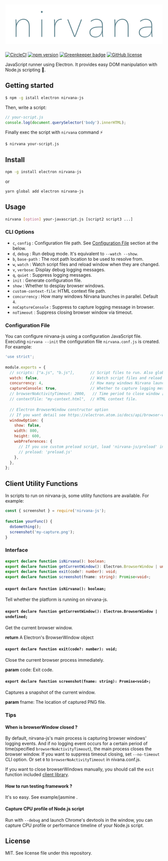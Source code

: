 # ![Nirvana](./logo.png)

[![CircleCI](https://circleci.com/gh/Quramy/nirvana-js.svg?style=svg)](https://circleci.com/gh/Quramy/nirvana-js)
[![npm version](https://badge.fury.io/js/nirvana-js.svg)](https://badge.fury.io/js/nirvana-js)
[![Greenkeeper badge](https://badges.greenkeeper.io/Quramy/nirvana-js.svg)](https://greenkeeper.io/)
[![GitHub license](https://img.shields.io/badge/license-MIT-blue.svg)](https://raw.githubusercontent.com/Quramy/nirvana-js/master/LICENSE)

JavaScript runner using Electron. It provides easy DOM manipulation with Node.js scripting :space_invader:.

## Getting started

```sh
$ npm -g istall electron nirvana-js
```

Then, write a script:

```js
// your-script.js
console.log(document.querySelector('body').innerHTML);
```

Finally exec the script with `nirvana` command :zap:

```sh
$ nirvana your-script.js
```

## Install

```sh
npm -g install electron nirvana-js
```

or

```sh
yarn global add electron nirvana-js
```

## Usage

```sh
nirvana [option] your-javascript.js [script2 script3 ...]
```

### CLI Options

- `c`, `config` : Configuration file path. See [Configuration File](#configuration-file) section at the below.
- `d`, `debug` : Run debug mode. It's equivalent to `--watch --show`.
- `b`, `base-path` : The root path location to be used to resolve from.
- `w`, `watch` : Watch script files and reload window when they are changed.
- `v`, `verbose`: Display debug logging messages.
- `q`, `quiet` : Suppress logging messages.
- `init` : Generate configuration file.
- `show` : Whether to desplay browser windows.
- `custom-context-file`: HTML context file path.
- `concurrency` : How many windows Nirvana launches in parallel. Default `4`.
- `noCaptureConsole` : Suppress to capture logging message in browser.
- `noTimeout` : Suppress closing browser window via timeout.

### Configuration File
You can configure nirvana-js using a configuration JavaScript file. Executing `nirvana --init` the configuration file `nirvana.conf.js` is created. For example:

```js
'use strict';

module.exports = {
  // scripts: ["a.js", "b.js"],       // Script files to run. Also glob syntax is available e.g. "*.spec.js"
  watch: false,                       // Watch script files and reload window when they are changed.
  concurrency: 4,                     // How many windows Nirvana launches in parallel.
  captureConsole: true,               // Whether to capture logging message in browser.
  // browserNoActivityTimeout: 2000,   // Time period to close window [msec]. If you not want timeout closing, set zero.
  // contextFile: "my-context.html",  // HTML context file.
  
  // Electron BrowserWindow constructor option
  // If you want detail see https://electron.atom.io/docs/api/browser-window/#new-browserwindowoptions.
  windowOption: {
    show: false,
    width: 800,
    height: 600,
    webPreferences: {
      // If you use custom preload script, load 'nirvana-js/preload' in your preload script.
      // preload: 'preload.js'
    },
  },
};
```

## Client Utility Functions
In scripts to run on nirvana-js, some utility functions are available. For example:

```js
const { screenshot } = require('nirvana-js');

function yourFunc() {
  doSomething();
  screenshot('my-capture.png');
}
```

<!-- doc -->
<!-- THIS DOCUMENT IS AUTOMATICALLY GENERATED FROM src/*.ts -->
<!-- Please edit src/*.ts and `npm run build:docs:api` -->


### Interface

```typescript
export declare function isNirvana(): boolean;
export declare function getCurrentWindow(): Electron.BrowserWindow | undefined;
export declare function exit(code?: number): void;
export declare function screenshot(fname: string): Promise<void>;
```


#### `export declare function isNirvana(): boolean;`



Tell whether the platform is running on nirvana-js.


#### `export declare function getCurrentWindow(): Electron.BrowserWindow | undefined;`



Get the current browser window.


<b>return</b> A Electron's BrowserWindow object


#### `export declare function exit(code?: number): void;`



Close the current browser process immediately.


<b>param</b> code: Exit code.


#### `export declare function screenshot(fname: string): Promise<void>;`



Captures a snapshot of the current window.


<b>param</b> fname: The location of captured PNG file.



<!-- end:doc -->

### Tips
#### When is browserWindow closed ?
By default, nirvana-js's main process is capturing browser windows' logging events. And if no logging event occurs for a certain period of time(specified `browserNoActivityTimeout`), the main process closes the browser window. If you want to suppress timeout closing, set `--no-timeout` CLI option. Or set `0` to `browserNoActivityTimeout` in nivana.conf.js.

If you want to close browserWindows manually, you should call the `exit` function included [client library](#export-declare-function-exitcode-number-void).

#### How to run testing framework ?
It's so easy. See example/jasmine .

#### Capture CPU profile of Node.js script
Run with `--debug` and launch Chrome's devtools in the window, you can capture CPU profile or performance timeline of your Node.js script.

## License
MIT. See license file under this repository.
